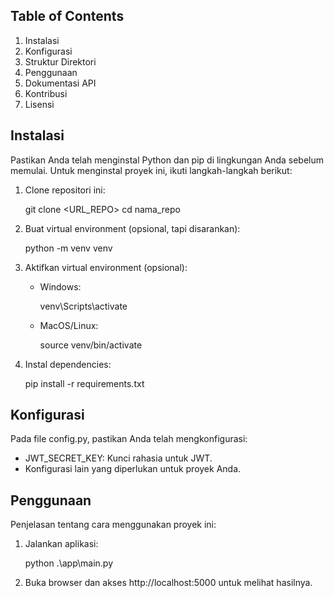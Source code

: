 

## Table of Contents

1. Instalasi
2. Konfigurasi
3. Struktur Direktori
4. Penggunaan
5. Dokumentasi API
6. Kontribusi
7. Lisensi

## Instalasi

Pastikan Anda telah menginstal Python dan pip di lingkungan Anda sebelum memulai. Untuk menginstal proyek ini, ikuti langkah-langkah berikut:

1. Clone repositori ini:

   git clone <URL_REPO>
   cd nama_repo

2. Buat virtual environment (opsional, tapi disarankan):

   python -m venv venv

3. Aktifkan virtual environment (opsional):

   - Windows:

     venv\Scripts\activate

   - MacOS/Linux:

     source venv/bin/activate

4. Instal dependencies:

   pip install -r requirements.txt

## Konfigurasi

Pada file config.py, pastikan Anda telah mengkonfigurasi:

- JWT_SECRET_KEY: Kunci rahasia untuk JWT.
- Konfigurasi lain yang diperlukan untuk proyek Anda.

## Penggunaan

Penjelasan tentang cara menggunakan proyek ini:

1. Jalankan aplikasi:

   python .\app\main.py

2. Buka browser dan akses http://localhost:5000 untuk melihat hasilnya.


